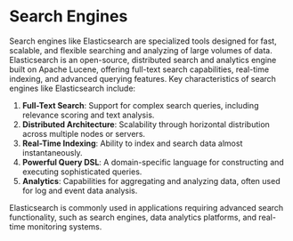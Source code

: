 # Search Engines

Search engines like Elasticsearch are specialized tools designed for fast, scalable, and flexible searching and analyzing of large volumes of data. Elasticsearch is an open-source, distributed search and analytics engine built on Apache Lucene, offering full-text search capabilities, real-time indexing, and advanced querying features. Key characteristics of search engines like Elasticsearch include:

1. **Full-Text Search**: Support for complex search queries, including relevance scoring and text analysis.
2. **Distributed Architecture**: Scalability through horizontal distribution across multiple nodes or servers.
3. **Real-Time Indexing**: Ability to index and search data almost instantaneously.
4. **Powerful Query DSL**: A domain-specific language for constructing and executing sophisticated queries.
5. **Analytics**: Capabilities for aggregating and analyzing data, often used for log and event data analysis.

Elasticsearch is commonly used in applications requiring advanced search functionality, such as search engines, data analytics platforms, and real-time monitoring systems.